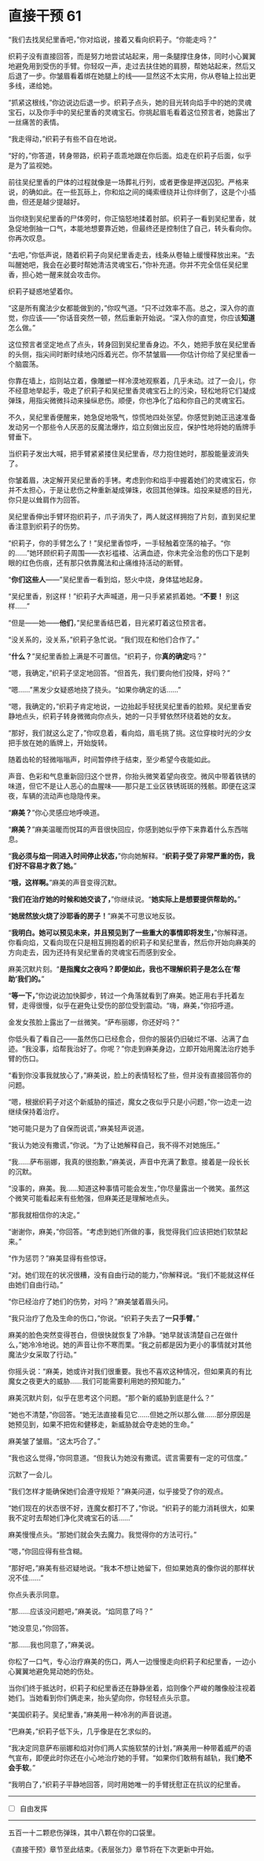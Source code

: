 # 直接干预 61

“我们去找吴纪里香吧，”你对焰说，接着又看向织莉子。“你能走吗？”

织莉子没有直接回答，而是努力地尝试站起来，用一条腿撑住身体，同时小心翼翼地避免用到受伤的手臂。你轻叹一声，走过去扶住她的肩膀，帮她站起来，然后又后退了一步。你皱眉看着绑在她腿上的线——显然这不太实用，你从卷轴上拉出更多线，递给她。

“抓紧这根线，”你边说边后退一步。织莉子点头，她的目光转向焰手中的她的灵魂宝石，以及你手中的吴纪里香的灵魂宝石。你挑起眉毛看着这位预言者，她露出了一丝痛苦的表情。

“我走得动，”织莉子有些不自在地说。

“好的，”你答道，转身带路，织莉子乖乖地跟在你后面。焰走在织莉子后面，似乎是为了监视她。

前往吴纪里香的尸体的过程就像是一场葬礼行列，或者更像是押送囚犯。严格来说，的确如此。在一些瓦砾上，你和焰之间的绳索缠绕并让你绊倒了，这是个小插曲，但还是越少提越好。

当你绕到吴纪里香的尸体旁时，你正恼怒地揉着肘部。织莉子一看到吴纪里香，就急促地倒抽一口气，本能地想要靠近她，但最终还是控制住了自己，转头看向你。你再次叹息。

“去吧，”你低声说，随着织莉子向吴纪里香走去，线条从卷轴上缓慢释放出来。“去叫醒她吧，我会在必要时帮她清洁灵魂宝石，”你补充道。你并不完全信任吴纪里香，担心她一醒来就会攻击你。

织莉子疑惑地望着你。

“这是所有魔法少女都能做到的，”你叹气道。“只不过效率不高。总之，深入你的直觉，你应该——”你话音突然一顿，然后重新开始说。“深入你的直觉，你应该**知道**怎么做。”

这位预言者坚定地点了点头，转身回到吴纪里香身边。不久，她把手放在吴纪里香的头侧，指尖间时断时续地闪烁着光芒。你不禁皱眉——你估计你给了吴纪里香一个脑震荡。

你靠在墙上，焰则站立着，像雕塑一样冷漠地观察着，几乎未动。过了一会儿，你不经意地举起手，吸走了织莉子和吴纪里香灵魂宝石上的污染，轻松地将它们凝成弹珠，用指尖微微抖动来操纵悲伤。顺便，你也净化了焰和你自己的灵魂宝石。

不久，吴纪里香便醒来，她急促地吸气，惊慌地四处张望。你感觉到她正迅速准备发动另一个那些令人厌恶的反魔法爆炸，焰立刻做出反应，保护性地将她的盾牌手臂垂下。

当织莉子发出大喊，把手臂紧紧搂住吴纪里香，尽力抱住她时，那股能量波消失了。

你皱着眉，决定解开吴纪里香的手铐。考虑到你和焰手中握着她们的灵魂宝石，你并不太担心，于是让悲伤之种重新凝成弹珠，收回其他弹珠。焰投来疑惑的目光，你只是以耸肩作为回答。

吴纪里香伸出手臂环抱织莉子，爪子消失了，两人就这样拥抱了片刻，直到吴纪里香注意到织莉子的伤势。

“织莉子，你的手臂怎么了！”吴纪里香惊呼，一手轻触着空荡的袖子。“你的……”她环顾织莉子周围——衣衫褴褛、沾满血迹，你未完全治愈的伤口下是刺眼的红色伤痕，还有那只依靠魔法和止痛维持活动的断臂。

“**你们这些人**——”吴纪里香一看到焰，怒火中烧，身体猛地起身。

“吴纪里香，别这样！”织莉子大声喊道，用一只手紧紧抓着她。“**不要！** 别这样……”

“但是——她——**他们**，”吴纪里香结巴着，目光紧盯着这位预言者。

“没关系的，没关系，”织莉子急忙说。“我们现在和他们合作了。”

“**什么？**”吴纪里香脸上满是不可置信。“织莉子，你**真的确定**吗？”

“嗯，我确定，”织莉子坚定地回答。“但首先，我们要向他们投降，好吗？”

“嗯……”黑发少女疑惑地挠了挠头。“如果你确定的话……”

“嗯，我确定的，”织莉子肯定地说，一边抬起手轻抚吴纪里香的脸颊。吴纪里香安静地点头，织莉子转身微微向你点头，她的一只手臂依然环绕着她的女友。

“那好，我们就这么定了，”你叹息着，看向焰，眉毛挑了挑。这位穿梭时光的少女把手放在她的盾牌上，开始旋转。

随着齿轮的轻微嗡嗡声，时间暂停终于结束，至少希望今夜能如此。

声音、色彩和气息重新回归这个世界，你抬头微笑着望向夜空。微风中带着铁锈的味道，但它不是让人恶心的血腥味——那只是工业区铁锈斑斑的残骸。即便在这深夜，车辆的流动声也隐隐传来。

“**麻美？**”你心灵感应地呼唤道。

“**麻美？**”麻美温暖而悦耳的声音很快回应，你感到她似乎停下来靠着什么东西喘息。

“**我必须与焰一同进入时间停止状态，**”你向她解释。“**织莉子受了非常严重的伤，我们好不容易才救了她。**”

“**哦，这样啊。**”麻美的声音变得沉默。

“**我们在治疗她的时候和她交谈了，**”你继续说。“**她实际上是想要提供帮助的。**”

“**她居然放火烧了沙耶香的房子！**”麻美不可思议地反驳。

“**我明白。她可以预见未来，并且预见到了一些重大的事情即将发生，**”你解释道。你看向焰，又看向现在只是相互拥抱着的织莉子和吴纪里香，然后你开始向麻美的方向走去，因为还持有吴纪里香的灵魂宝石而感到安全。

麻美沉默片刻。“**是指魔女之夜吗？即便如此，我也不理解织莉子是怎么在‘帮助’我们的。**”

“**等一下，**”你边说边加快脚步，转过一个角落就看到了麻美。她正用右手托着左臂，走得很慢，似乎在避免让受伤的部位受到震动。“嗨，麻美，”你招呼道。

金发女孩脸上露出了一丝微笑。“萨布丽娜，你还好吗？”

你低头看了看自己——虽然伤口已经愈合，但你的服装仍旧破烂不堪、沾满了血迹。“我没事，焰帮我治好了。你呢？”你走到麻美身边，立即开始用魔法治疗她手臂的伤口。

“看到你没事我就放心了，”麻美说，脸上的表情轻松了些，但并没有直接回答你的问题。

“嗯，根据织莉子对这个新威胁的描述，魔女之夜似乎只是小问题，”你一边走一边继续保持着治疗。

“她可能只是为了自保而说谎，”麻美轻声说道。

“我认为她没有撒谎，”你说。“为了让她解释自己，我不得不对她施压。”

“我……萨布丽娜，我真的很抱歉，”麻美说，声音中充满了歉意。接着是一段长长的沉默。

“没事的，麻美。我……知道这种事情可能会发生，”你尽量露出一个微笑。虽然这个微笑可能看起来有些勉强，但麻美还是理解地点头。

“那我就相信你的决定。”

“谢谢你，麻美，”你回答。“考虑到她们所做的事，我觉得我们应该把她们软禁起来。”

“作为惩罚？”麻美显得有些惊讶。

“对。她们现在的状况很糟，没有自由行动的能力，”你解释说。“我们不能就这样任由她们自由行动。”

“你已经治疗了她们的伤势，对吗？”麻美皱着眉头问。

“我只治疗了危及生命的伤口，”你说。“织莉子失去了**一只手臂**。”

麻美的脸色突然变得苍白，但很快就恢复了冷静。“她早就该清楚自己在做什么，”她冷冷地说。她的声音让你不寒而栗。“我之前都是因为更小的事情就对其他魔法少女采取了行动。”

你摇头说：“麻美，她或许对我们很重要。我也不喜欢这种情况，但如果真的有比魔女之夜更大的威胁……我们可能需要利用她的预知能力。”

麻美沉默片刻，似乎在思考这个问题。“那个新的威胁到底是什么？”

“她也不清楚，”你回答。“她无法直接看见它……但她之所以那么做……部分原因是她预见到，如果不把佐和健移走，新威胁就会夺走她的生命。”

麻美皱了皱眉。“这太巧合了。”

“我也这么觉得，”你同意道。“但我认为她没有撒谎。谎言需要有一定的可信度。”

沉默了一会儿。

“我们怎样才能确保她们会遵守规矩？”麻美问道，似乎接受了你的观点。

“她们现在的状态很不好，连魔女都打不了，”你说。“织莉子的能力消耗很大，如果我不定时去帮她们净化灵魂宝石的话……”

麻美慢慢点头。“那她们就会失去魔力。我觉得你的方法可行。”

“嗯，”你回应得有些含糊。

“那好吧，”麻美有些迟疑地说。“我本不想让她留下，但如果她真的像你说的那样状况不佳……”

你点头表示同意。

“那……应该没问题吧，”麻美说。“焰同意了吗？”

“她没意见，”你回答。

“那……我也同意了，”麻美说。

你松了一口气，专心治疗麻美的伤口，两人一边慢慢走向织莉子和纪里香，一边小心翼翼地避免晃动她的伤处。

当你们终于抵达时，织莉子和纪里香还在静静坐着，焰则像个严峻的雕像般注视着她们。当她看到你们俩走来，抬头望向你，你轻轻点头示意。

“美国织莉子。吴纪里香，”麻美用一种冷冽的声音说道。

“巴麻美，”织莉子低下头，几乎像是在乞求似的。

“我决定同意萨布丽娜和焰对你们两人实施软禁的计划，”麻美用一种带着威严的语气宣布，即便此时你还在小心地治疗她的手臂。“如果你们敢稍有越轨，我们**绝不会手软**。”

“我明白了，”织莉子平静地回答，同时用她唯一的手臂抚慰正在抗议的纪里香。

***

- [ ] 自由发挥

***

五百一十二颗悲伤弹珠，其中八颗在你的口袋里。

《直接干预》章节至此结束。《表层张力》章节将在下次更新中开始。
